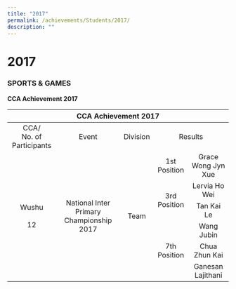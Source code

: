 ```yaml
---
title: "2017"
permalink: /achievements/Students/2017/
description: ""
---
```



# 2017

### SPORTS & GAMES

**CCA Achievement 2017**

<table>
<thead>
  <tr>
    <th colspan="5" style="text-align: center;">CCA Achievement 2017</th>
  </tr>
</thead>
<tbody>
  <tr>
    <td style="text-align: center;">CCA/<br>No. of Participants</td>
    <td style="text-align: center;">Event </td>
    <td style="text-align: center;">Division </td>
    <td colspan="2" style="text-align: center;">Results</td>
  </tr>
  <tr>
    <td rowspan="6" style="text-align: center;">Wushu<br><br>12</td>
    <td rowspan="6" style="text-align: center;">National Inter Primary Championship 2017</td>
    <td rowspan="6" style="text-align: center;">Team</td>
    <td style="text-align: center;">1st Position</td>
    <td style="text-align: center;">Grace Wong Jyn Xue</td>
  </tr>
  <tr>
    <td rowspan="2" style="text-align: center;">3rd Position</td>
    <td style="text-align: center;">Lervia Ho Wei </td>
  </tr>
  <tr>
    <td style="text-align: center;">Tan Kai Le </td>
  </tr>
  <tr>
    <td rowspan="3" style="text-align: center;">7th Position </td>
    <td style="text-align: center;">Wang Jubin </td>
  </tr>
  <tr>
    <td style="text-align: center;">Chua Zhun Kai </td>
  </tr>
  <tr>
    <td style="text-align: center;">Ganesan Lajithani</td>
  </tr>
</tbody>
</table>